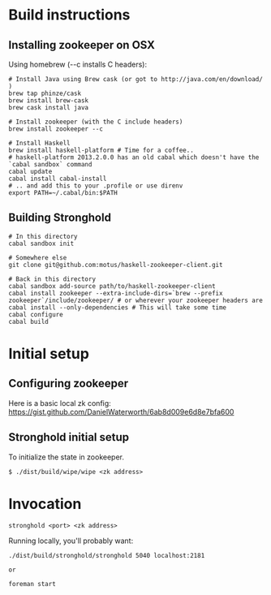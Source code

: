# Build instructions

## Installing zookeeper on OSX

Using homebrew (--c installs C headers):

    # Install Java using Brew cask (or got to http://java.com/en/download/ )
    brew tap phinze/cask
    brew install brew-cask
    brew cask install java

    # Install zookeeper (with the C include headers)
    brew install zookeeper --c

    # Install Haskell
    brew install haskell-platform # Time for a coffee..
    # haskell-platform 2013.2.0.0 has an old cabal which doesn't have the `cabal sandbox` command
    cabal update
    cabal install cabal-install
    # .. and add this to your .profile or use direnv
    export PATH=~/.cabal/bin:$PATH

## Building Stronghold

    # In this directory
    cabal sandbox init

    # Somewhere else
    git clone git@github.com:motus/haskell-zookeeper-client.git

    # Back in this directory
    cabal sandbox add-source path/to/haskell-zookeeper-client
    cabal install zookeeper --extra-include-dirs=`brew --prefix zookeeper`/include/zookeeper/ # or wherever your zookeeper headers are
    cabal install --only-dependencies # This will take some time
    cabal configure
    cabal build

# Initial setup

## Configuring zookeeper

Here is a basic local zk config: https://gist.github.com/DanielWaterworth/6ab8d009e6d8e7bfa600

## Stronghold initial setup

To initialize the state in zookeeper.

    $ ./dist/build/wipe/wipe <zk address>

# Invocation

    stronghold <port> <zk address>

Running locally, you'll probably want:

    ./dist/build/stronghold/stronghold 5040 localhost:2181

    or

    foreman start
